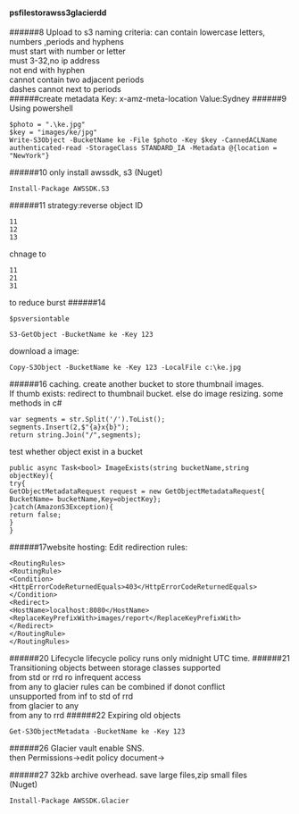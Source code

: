 #### psfilestorawss3glacierdd
######8 Upload to s3
naming criteria:
can contain lowercase letters, numbers ,periods and hyphens  
must start with number or letter  
must 3-32,no ip address  
not end with hyphen  
cannot contain two adjacent periods  
dashes cannot next to periods  
######create metadata
Key: x-amz-meta-location Value:Sydney
######9 Using powershell 
```
$photo = ".\ke.jpg"
$key = "images/ke/jpg"
Write-S3Object -BucketName ke -File $photo -Key $key -CannedACLName authenticated-read -StorageClass STANDARD_IA -Metadata @{location = "NewYork"}
```
######10
only install awssdk, s3 (Nuget)
```
Install-Package AWSSDK.S3
```
######11
strategy:reverse object ID
```
11
12
13
```
chnage to
```
11
21
31
```
to reduce burst
######14
```
$psversiontable
```
```
S3-GetObject -BucketName ke -Key 123 
```
download a image:
```
Copy-S3Object -BucketName ke -Key 123 -LocalFile c:\ke.jpg
```
######16
caching. create another bucket to store thumbnail images.  
If thumb exists: redirect to thumbnail bucket. else do image resizing.
some methods in c#
```
var segments = str.Split('/').ToList();
segments.Insert(2,$"{a}x{b}");
return string.Join("/",segments);
```
test whether object exist in a bucket
```
public async Task<bool> ImageExists(string bucketName,string objectKey){
try{
GetObjectMetadataRequest request = new GetObjectMetadataRequest{
BucketName= bucketName,Key=objectKey};
}catch(AmazonS3Exception){
return false;
}
}
```
######17website hosting:
Edit redirection rules:
```
<RoutingRules>
<RoutingRule>
<Condition>
<HttpErrorCodeReturnedEquals>403</HttpErrorCodeReturnedEquals>
</Condition>
<Redirect>
<HostName>localhost:8080</HostName>
<ReplaceKeyPrefixWith>images/report</ReplaceKeyPrefixWith>
</Redirect>
</RoutingRule>
</RoutingRules>
```
######20 Lifecycle
lifecycle policy runs only midnight UTC time.
######21 Transitioning objects between storage classes
supported  
from std or rrd ro infrequent access  
from any to glacier
rules can be combined if donot conflict  
unsupported
from inf to std of rrd  
from glacier to any  
from any to rrd
######22 Expiring old objects
```
Get-S3ObjectMetadata -BucketName ke -Key 123
```
######26 Glacier vault
enable SNS.  
then Permissions->edit policy document->

######27
32kb archive overhead.
save large files,zip small files  
(Nuget)  
```
Install-Package AWSSDK.Glacier
```
